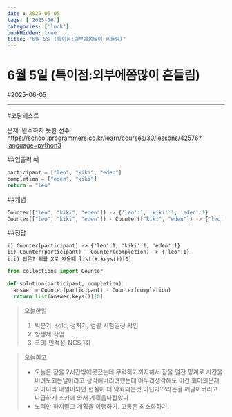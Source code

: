 ```yaml
---
date : 2025-06-05
tags: ['2025-06']
categories: ['luck']
bookHidden: true
title: "6월 5일 (특이점:외부에쫌많이 흔들림)"
---
```


# 6월 5일 (특이점:외부에쫌많이 흔들림)

#2025-06-05

---

#코딩테스트

문제: 완주하지 못한 선수 https://school.programmers.co.kr/learn/courses/30/lessons/42576?language=python3

##입출력 예

```python
participant = ["leo", "kiki", "eden"]	
completion = ["eden", "kiki"]	
return = "leo"
```

##개념

```python
Counter(["leo", "kiki", "eden"]) -> {'leo':1, 'kiki':1, 'eden':1}
Counter(["leo", "kiki", "eden"]) - Counter(["kiki", "eden"]) -> {'leo':1} (key별로 value를 빼서 0이나 음수되면 제거)
```

##정답

```plain text
i) Counter(participant) -> {'leo':1, 'kiki':1, 'eden':1}
ii) Counter(participant) - Counter(completion) -> {'leo':1}
iii) 답은? 위를 X로 봣을때 list(X.keys())[0]
```

```python
from collections import Counter

def solution(participant, completion):
  answer = Counter(participant) - Counter(completion)
  return list(answer.keys())[0]
```

> 오늘한일
> 1. 빅분기, sqld, 정처기, 컴활 시험일정 확인
> 2. 항생제 작업
> 3. 코테-인적성-NCS 1회

> 오늘회고
>
> - 오늘은 잠을 2시간밖에못잤는데 무력하기까지해서 잠을 덜잔 핑계로 시간을 버려도되는날이라고 생각해버리려했는데 아무리생각해도 이건 퇴마의문제가아니라 내일이되면 현실이 더 악화되는것 아닌가??라는걸 깨달아버리고 다급하게 스카에 와서 계획을다잡았다
> - 노력만 하지말고 계획을 이행하기. 고통은 최소화하기. 
